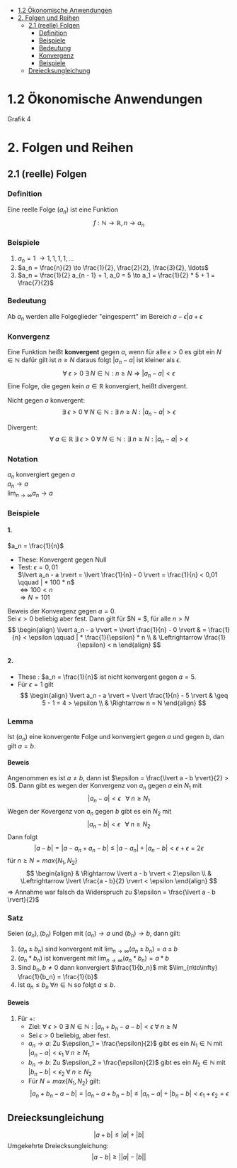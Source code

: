 <!-- TOC depthFrom:1 depthTo:3 withLinks:1 updateOnSave:1 orderedList:0 -->

- [1.2 Ökonomische Anwendungen](#12-ökonomische-anwendungen)
- [2. Folgen und Reihen](#2-folgen-und-reihen)
	- [2.1 (reelle) Folgen](#21-reelle-folgen)
		- [Definition](#definition)
		- [Beispiele](#beispiele)
		- [Bedeutung](#bedeutung)
		- [Konvergenz](#konvergenz)
		- [Beispiele](#beispiele)
	- [Dreiecksungleichung](#dreiecksungleichung)

<!-- /TOC -->

# 1.2 Ökonomische Anwendungen
Grafik 4

# 2. Folgen und Reihen
## 2.1 (reelle) Folgen
### Definition
Eine reelle Folge ($a_n$) ist eine Funktion
$$f: \mathbb{N} \to \mathbb{R}, n \to a_n$$

### Beispiele
1. $a_n = 1 \; \to 1, 1, 1, 1, \ldots$
2. $a_n = \frac{n}{2} \to \frac{1}{2}, \frac{2}{2}, \frac{3}{2}, \ldots$
3. $a_n = \frac{1}{2} a_{n - 1} + 1, a_0 = 5 \to a_1 = \frac{1}{2} * 5 + 1 = \frac{7}{2}$

### Bedeutung
Ab $a_n$ werden alle Folgeglieder "eingesperrt" im Bereich $a - \epsilon | a + \epsilon$

### Konvergenz
Eine Funktion heißt **konvergent** gegen $a$, wenn für alle $\epsilon > 0$ es gibt ein $N \in \mathbb{N}$ dafür gilt ist $n \geq N$ daraus folgt $\lvert a_n - a \rvert$ ist kleiner als $\epsilon$.
$$\forall \; \epsilon > 0 \; \exists \; N \in \mathbb{N} : n \geq N \Rightarrow \lvert a_n - a \rvert < \epsilon$$
Eine Folge, die gegen kein $a \in \mathbb{R}$ konvergiert, heißt divergent.

Nicht gegen $a$ konvergent:
$$\exists \; \epsilon > 0 \; \forall \; N \in \mathbb{N}: \exists \; n \geq N : \lvert a_n - a \rvert > \epsilon$$

Divergent:
$$\forall \; a \in \mathbb{R} \; \exists \; \epsilon > 0 \; \forall \; N \in \mathbb{N}: \exists \; n \geq N : \lvert a_n - a \rvert > \epsilon$$

### Notation
$a_n$ konvergiert gegen $a$  
$a_n \to a$  
$\lim_{n\to\infty} a_n \to a$

### Beispiele
#### 1.
$a_n = \frac{1}{n}$
* These: Konvergent gegen Null
* Test: $\epsilon = 0,01$  
$\lvert a_n - a \rvert = \lvert \frac{1}{n} - 0 \rvert = \frac{1}{n} < 0,01 \qquad | * 100 * n$  
$\Leftrightarrow 100 < n$  
$\Rightarrow N = 101$

Beweis der Konvergenz gegen $a = 0$.  
Sei $\epsilon > 0$ beliebig aber fest. Dann gilt für $N = $, für alle $n > N$
$$
\begin{align}
\lvert a_n - a \rvert = \lvert \frac{1}{n} - 0 \rvert & = \frac{1}{n} < \epsilon \qquad | * \frac{1}{\epsilon} * n \\
& \Leftrightarrow \frac{1}{\epsilon} < n
\end{align}
$$

#### 2.
* These : $a_n = \frac{1}{n}$ ist nicht konvergent gegen $a = 5$.
* Für $\epsilon = 1$ gilt
$$
\begin{align}
\lvert a_n - a \rvert = \lvert \frac{1}{n} - 5 \rvert & \geq 5 - 1 = 4 > \epsilon \\
& \Rightarrow n = N
\end{align}
$$

### Lemma
Ist $(a_n)$ eine konvergente Folge und konvergiert gegen $a$ und gegen $b$, dan gilt $a = b$.

#### Beweis
Angenommen es ist $a \neq b$, dann ist $\epsilon = \frac{\lvert a - b \rvert}{2} > 0$. Dann gibt es wegen der Konvergenz von $a_n$ gegen $a$ ein $N_1$ mit
$$\lvert a_n - a \rvert < \epsilon \;\;\; \forall \; n \geq N_1$$
Wegen der Kovergenz von $a_n$ gegen $b$ gibt es ein $N_2$ mit
$$\lvert a_n - b \rvert < \epsilon \;\;\; \forall \; n \geq N_2$$
Dann folgt
$$\lvert a - b \rvert = \lvert a - a_n + a_n - b \rvert \leq \lvert a - a_n \rvert + \lvert a_n - b \rvert < \epsilon + \epsilon = 2\epsilon$$ für $n \geq N = max\{N_1, N_2\}$
$$
\begin{align}
& \Rightarrow \lvert a - b \rvert < 2\epsilon \\
& \Leftrightarrow \lvert \frac{a - b}{2} \rvert < \epsilon
\end{align}
$$
=> Annahme war falsch da Widerspruch zu $\epsilon = \frac{\lvert a - b \rvert}{2}$

### Satz
Seien $(a_n), (b_n)$ Folgen mit $(a_n) \to a$ und $(b_n) \to b$, dann gilt:
1. $(a_n \pm b_n)$ sind konvergent mit $\lim_{n\to\infty} (a_n \pm b_n) = a \pm b$
2. $(a_n * b_n)$ ist konvergent mit $\lim_{n\to\infty} (a_n * b_n) = a * b$
3. Sind $b_n, b \neq 0$ dann konvergiert $\frac{1}{b_n}$ mit $\lim_{n\to\infty} \frac{1}{b_n} = \frac{1}{b}$
4. Ist $a_n \leq b_n \; \forall n \in \mathbb{N}$ so folgt $a \leq b$.

#### Beweis
1. Für $+$:
	* Ziel: $\forall \; \epsilon > 0 \; \exists \; N \in \mathbb{N}: \lvert a_n + b_n - a - b \rvert < \epsilon \; \forall \; n \geq N$
	* Sei $\epsilon > 0$ beliebig, aber fest.
	* $a_n \to a:$ Zu $\epsilon_1 = \frac{\epsilon}{2}$ gibt es ein $N_1 \in \mathbb{N}$ mit $\lvert a_n - a \rvert < \epsilon_1 \; \forall \; n \geq N_1$
	* $b_n \to b:$ Zu $\epsilon_2 = \frac{\epsilon}{2}$ gibt es ein $N_2 \in \mathbb{N}$ mit $\lvert b_n - b \rvert < \epsilon_2 \; \forall \; n \geq N_2$
	* Für $N = max\{N_1, N_2\}$ gilt:
	$$\lvert a_n + b_n - a - b \rvert = \lvert a_n - a + b_n - b \rvert \leq \lvert a_n - a \rvert + \lvert b_n - b \rvert < \epsilon_1 + \epsilon_2 = \epsilon$$

## Dreiecksungleichung
$$\lvert a + b \rvert \leq \lvert a \rvert + \lvert b \rvert$$
Umgekehrte Dreiecksungleichung:
$$\lvert a - b \rvert \geq \lvert \lvert a \rvert - \lvert b \rvert \rvert$$
